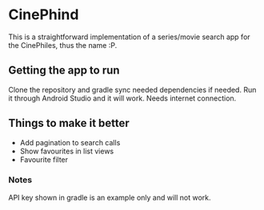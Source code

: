 # CinePhind

This is a straightforward implementation of a series/movie search app for the CinePhiles, thus the name :P.

## Getting the app to run

Clone the repository and gradle sync needed dependencies if needed. Run it through Android Studio and it will work. Needs internet connection.

## Things to make it better

- Add pagination to search calls
- Show favourites in list views
- Favourite filter

### Notes

API key shown in gradle is an example only and will not work.